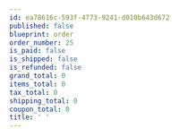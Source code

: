 ```yaml
---
id: ea78616c-593f-4773-9241-d010b643d672
published: false
blueprint: order
order_number: 25
is_paid: false
is_shipped: false
is_refunded: false
grand_total: 0
items_total: 0
tax_total: 0
shipping_total: 0
coupon_total: 0
title: ' '
---
```

